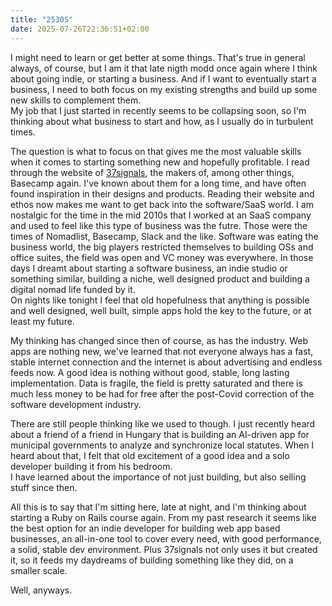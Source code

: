 ```yaml
---
title: "2530S"
date: 2025-07-26T22:36:51+02:00
---
```


I might need to learn or get better at some things. That's true in general always, of course, but I am it that late nigth modd once again where I think about going indie, or starting a business. And if I want to eventually start a business, I need to both focus on my existing strengths and build up some new skills to complement them.  
My job that I just started in recently seems to be collapsing soon, so I'm thinking about what business to start and how, as I usually do in turbulent times.

The question is what to focus on that gives me the most valuable skills when it comes to starting something new and hopefully profitable. I read through the website of [37signals](https://37signals.com), the makers of, among other things, Basecamp again. I've known about them for a long time, and have often found inspiration in their designs and products. Reading their website and ethos now makes me want to get back into the software/SaaS world. I am nostalgic for the time in the mid 2010s that I worked at an SaaS company and used to feel like this type of business was the futre. Those were the times of Nomadlist, Basecamp, Slack and the like. Software was eating the business world, the big players restricted themselves to building OSs and office suites, the field was open and VC money was everywhere. In those days I dreamt about starting a software business, an indie studio or something similar, building a niche, well designed product and building a digital nomad life funded by it.  
On nights like tonight I feel that old hopefulness that anything is possible and well designed, well built, simple apps hold the key to the future, or at least my future.

My thinking has changed since then of course, as has the industry. Web apps are nothing new, we've learned that not everyone always has a fast, stable internet connection and the internet is about advertising and endless feeds now. A good idea is nothing without good, stable, long lasting implementation. Data is fragile, the field is pretty saturated and there is much less money to be had for free after the post-Covid correction of the software development industry.

There are still people thinking like we used to though. I just recently heard about a friend of a friend in Hungary that is building an AI-driven app for municipal governments to analyze and synchronize local statutes. When I heard about that, I felt that old excitement of a good idea and a solo developer building it from his bedroom.  
I have learned about the importance of not just building, but also selling stuff since then.

All this is to say that I'm sitting here, late at night, and I'm thinking about starting a Ruby on Rails course again. From my past research it seems like the best option for an indie developer for building web app based businesses, an all-in-one tool to cover every need, with good performance, a solid, stable dev environment. Plus 37signals not only uses it but created it, so it feeds my daydreams of building something like they did, on a smaller scale.

Well, anyways.
